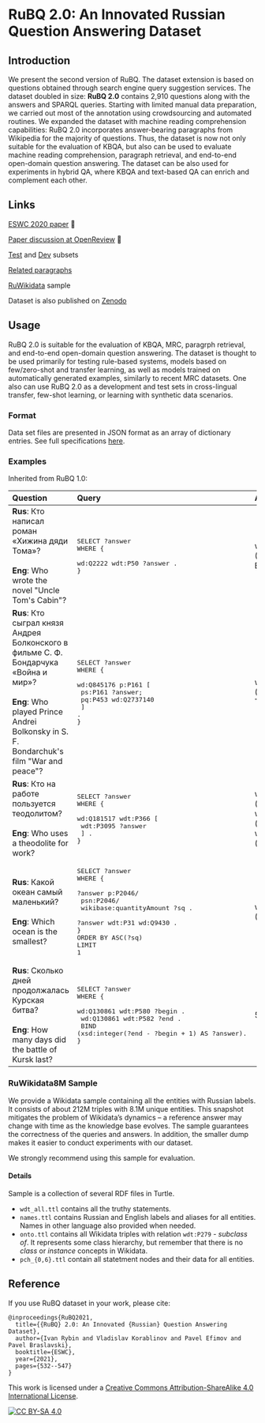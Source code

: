 # RuBQ 2.0: An Innovated Russian Question Answering Dataset

## Introduction

We present the second version of RuBQ. The dataset extension is based on questions obtained through search engine query suggestion services. The dataset doubled in size: **RuBQ 2.0** contains 2,910 questions along with the answers and SPARQL queries. Starting with limited manual data preparation, we carried out most of the annotation using crowdsourcing and automated routines. We expanded the dataset with machine reading comprehension capabilities: RuBQ 2.0 incorporates answer-bearing paragraphs from Wikipedia for the majority of questions. Thus, the dataset is now not only suitable for the evaluation of KBQA, but also can be used to evaluate machine reading comprehension, paragraph retrieval, and end-to-end open-domain question answering. The dataset can be also used for experiments in hybrid QA, where KBQA and text-based QA can enrich and complement each other.

## Links

[ESWC 2020 paper](https://link.springer.com/chapter/10.1007/978-3-030-77385-4_32) :page_facing_up:

[Paper discussion at OpenReview](https://openreview.net/forum?id=P5UQFFoQ4PJ) :page_facing_up:

[Test](RuBQ_2.0_test.json) and [Dev](RuBQ_2.0_dev.json) subsets

[Related paragraphs](RuBQ_2.0_paragraphs.json)

[RuWikidata](http://doi.org/10.5281/zenodo.3751761) sample

Dataset is also published on [Zenodo](https://doi.org/10.5281/zenodo.4345696)

## Usage

RuBQ 2.0 is suitable for the evaluation of KBQA, MRC, paragrph retrieval, and end-to-end open-domain question answering. 
The dataset is thought to be used primarily for testing rule-based systems, models based on few/zero-shot and transfer learning, as well as models trained on automatically generated examples, similarly to recent MRC datasets. One also can use RuBQ 2.0 as a development and test sets in cross-lingual transfer, few-shot learning, or learning with synthetic data scenarios.

### Format

Data set files are presented in JSON format as an array of dictionary entries. See full specifications [here](specification_v2.0.md).

### Examples

Inherited from RuBQ 1.0:

| Question | Query | Answers | Tags |
| :--- | :--- | :--- | :---- |
| **Rus**: Кто написал роман «Хижина дяди Тома»? <br><br> **Eng**: Who wrote the novel "Uncle Tom's Cabin"? | <pre>SELECT ?answer <br>WHERE {<br>  wd:Q2222 wdt:P50 ?answer .<br>}</pre> | wd:Q102513 <br> (Harriet Beecher Stowe) | 1-hop |
| **Rus**: Кто сыграл князя Андрея Болконского в фильме С. Ф. Бондарчука «Война и мир»? <br><br> **Eng**: Who played Prince Andrei Bolkonsky in S. F. Bondarchuk's film "War and peace"? | <pre>SELECT ?answer<br>WHERE {<br>  wd:Q845176 p:P161 [<br>    ps:P161 ?answer; <br>    pq:P453 wd:Q2737140<br>  ] .<br>}</pre> | wd:Q312483 <br> (Vyacheslav Tikhonov) | qualifier-constraint |
| **Rus**: Кто на работе пользуется теодолитом? <br><br> **Eng**: Who uses a theodolite for work? | <pre>SELECT ?answer <br>WHERE {<br>  wd:Q181517 wdt:P366 [<br>    wdt:P3095 ?answer<br>  ] .<br>}</pre> | wd:Q1734662<br> (cartographer)  <br> wd:Q11699606<br> (geodesist) <br> wd:Q294126<br> (land surveyor)  | multi-hop |
| **Rus**: Какой океан самый маленький? <br><br> **Eng**: Which ocean is the smallest? | <pre>SELECT ?answer <br>WHERE {<br>  ?answer p:P2046/<br>     psn:P2046/<br>     wikibase:quantityAmount ?sq .<br>  ?answer wdt:P31 wd:Q9430 .<br>}<br>ORDER BY ASC(?sq)<br>LIMIT 1</pre> | wd:Q788<br>(Arctic Ocean) | multi-constraint<br><br>reverse<br><br>ranking |
| **Rus**: Сколько дней продолжалась Курская битва? <br><br> **Eng**: How many days did the battle of Kursk last? | <pre>SELECT ?answer <br>WHERE {<br>  wd:Q130861 wdt:P580 ?begin . <br>     wd:Q130861 wdt:P582 ?end .<br>  BIND (xsd:integer(?end - ?begin + 1) AS ?answer).<br>}</pre> | 50 | duration |

### RuWikidata8M Sample

We provide a Wikidata sample containing all the entities with Russian labels. It consists of about 212M triples with 8.1M unique entities. This snapshot mitigates the problem of Wikidata’s dynamics – a reference answer may change with time as the knowledge base evolves. The sample guarantees the correctness of the queries and answers. In addition, the smaller dump makes it easier to conduct experiments with our dataset.

We strongly recommend using this sample for evaluation.

#### Details

Sample is a collection of several RDF files in Turtle.

 - `wdt_all.ttl` contains all the truthy statements.
 - `names.ttl` contains Russian and English labels and aliases for all entities. Names in other language also provided when needed.
 - `onto.ttl` contains all Wikidata triples with relation `wdt:P279` - *subclass of*. It represents some class hierarchy, but remember that there is no *class* or *instance* concepts in Wikidata.
 - `pch_{0,6}.ttl` contain all statetment nodes and their data for all entities.

<!-- ## Evaluation

### *rdfs:label* and *skos:altLabel* predicates convention

Some question in our dataset require using *rdfs:label* or *skos:altLabel* for retrieving answer which is a literal. In cases where answer language doesn't have to be inferred from question, our evaluation script takes into account Russian literals only. -->

## Reference

If you use RuBQ dataset in your work, please cite:

```
@inproceedings{RuBQ2021,
  title={{RuBQ} 2.0: An Innovated {Russian} Question Answering Dataset},
  author={Ivan Rybin and Vladislav Korablinov and Pavel Efimov and Pavel Braslavski},
  booktitle={ESWC},
  year={2021},
  pages={532--547}
}
```

This work is licensed under a [Creative Commons Attribution-ShareAlike 4.0
International License][cc-by-sa].

[![CC BY-SA 4.0][cc-by-sa-image]][cc-by-sa]

[cc-by-sa]: http://creativecommons.org/licenses/by-sa/4.0/
[cc-by-sa-image]: https://licensebuttons.net/l/by-sa/4.0/88x31.png
[cc-by-sa-shield]: https://img.shields.io/badge/License-CC%20BY--SA%204.0-lightgrey.svg
